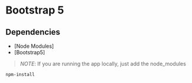 # Bootstrap 5
## Dependencies

- [Node Modules]
- [Bootstrap5]

> *NOTE*: If you are running the app locally, just add the node_modules
```bash
npm-install
```
